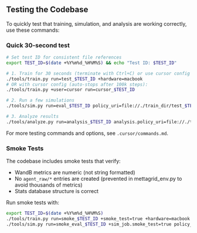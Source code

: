## Testing the Codebase

To quickly test that training, simulation, and analysis are working correctly, use these commands:

### Quick 30-second test

```bash
# Set test ID for consistent file references
export TEST_ID=$(date +%Y%m%d_%H%M%S) && echo "Test ID: $TEST_ID"

# 1. Train for 30 seconds (terminate with Ctrl+C) or use cursor config for auto-stop
./tools/train.py run=test_$TEST_ID +hardware=macbook
# OR with cursor config (auto-stops after 100k steps):
./tools/train.py +user=cursor run=cursor_$TEST_ID

# 2. Run a few simulations
./tools/sim.py run=eval_$TEST_ID policy_uri=file://./train_dir/test_$TEST_ID/checkpoints device=cpu sim=navigation

# 3. Analyze results
./tools/analyze.py run=analysis_$TEST_ID analysis.policy_uri=file://./train_dir/test_$TEST_ID/checkpoints analysis.eval_db_uri=./train_dir/eval_$TEST_ID/stats.db
```

For more testing commands and options, see `.cursor/commands.md`.

### Smoke Tests

The codebase includes smoke tests that verify:

- WandB metrics are numeric (not string formatted)
- No `agent_raw/*` entries are created (prevented in mettagrid_env.py to avoid thousands of metrics)
- Stats database structure is correct

Run smoke tests with:

```bash
export TEST_ID=$(date +%Y%m%d_%H%M%S)
./tools/train.py run=smoke_$TEST_ID +smoke_test=true +hardware=macbook
./tools/sim.py run=smoke_eval_$TEST_ID +sim_job.smoke_test=true policy_uri=file://./train_dir/smoke_$TEST_ID/checkpoints device=cpu
```
